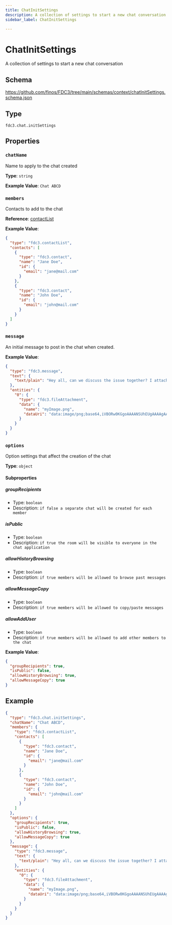 ```yaml
---
title: ChatInitSettings
description: A collection of settings to start a new chat conversation
sidebar_label: ChatInitSettings

---
```


# ChatInitSettings

A collection of settings to start a new chat conversation

## Schema

<https://github.com/finos/FDC3/tree/main/schemas/context/chatInitSettings.schema.json>

## Type

`fdc3.chat.initSettings`

## Properties

### `chatName`

Name to apply to the chat created

**Type**: `string`


**Example Value**: 
`Chat ABCD`

### `members`

Contacts to add to the chat

**Reference**: [contactList](../contactList)


**Example Value**: 
```json
{
  "type": "fdc3.contactList",
  "contacts": [
    {
      "type": "fdc3.contact",
      "name": "Jane Doe",
      "id": {
        "email": "jane@mail.com"
      }
    },
    {
      "type": "fdc3.contact",
      "name": "John Doe",
      "id": {
        "email": "john@mail.com"
      }
    }
  ]
}
```

### `message`

An initial message to post in the chat when created.


**Example Value**: 
```json
{
  "type": "fdc3.message",
  "text": {
    "text/plain": "Hey all, can we discuss the issue together? I attached a screenshot"
  },
  "entities": {
    "0": {
      "type": "fdc3.fileAttachment",
      "data": {
        "name": "myImage.png",
        "dataUri": "data:image/png;base64,iVBORw0KGgoAAAANSUhEUgAAAAgAAAAIAQMAAAD+wSzIAAAABlBMVEX///+/v7+jQ3Y5AAAADklEQVQI12P4AIX8EAgALgAD/aNpbtEAAAAASUVORK5CYII"
      }
    }
  }
}
```

### `options`

Option settings that affect the creation of the chat

**Type**: `object`

#### Subproperties
##### groupRecipients
- Type: `boolean`
- Description: `if false a separate chat will be created for each member`

##### isPublic
- Type: `boolean`
- Description: `if true the room will be visible to everyone in the chat application`

##### allowHistoryBrowsing
- Type: `boolean`
- Description: `if true members will be allowed to browse past messages`

##### allowMessageCopy
- Type: `boolean`
- Description: `if true members will be allowed to copy/paste messages`

##### allowAddUser
- Type: `boolean`
- Description: `if true members will be allowed to add other members to the chat`


**Example Value**: 
```json
{
  "groupRecipients": true,
  "isPublic": false,
  "allowHistoryBrowsing": true,
  "allowMessageCopy": true
}
```

## Example

```json
{
  "type": "fdc3.chat.initSettings",
  "chatName": "Chat ABCD",
  "members": {
    "type": "fdc3.contactList",
    "contacts": [
      {
        "type": "fdc3.contact",
        "name": "Jane Doe",
        "id": {
          "email": "jane@mail.com"
        }
      },
      {
        "type": "fdc3.contact",
        "name": "John Doe",
        "id": {
          "email": "john@mail.com"
        }
      }
    ]
  },
  "options": {
    "groupRecipients": true,
    "isPublic": false,
    "allowHistoryBrowsing": true,
    "allowMessageCopy": true
  },
  "message": {
    "type": "fdc3.message",
    "text": {
      "text/plain": "Hey all, can we discuss the issue together? I attached a screenshot"
    },
    "entities": {
      "0": {
        "type": "fdc3.fileAttachment",
        "data": {
          "name": "myImage.png",
          "dataUri": "data:image/png;base64,iVBORw0KGgoAAAANSUhEUgAAAAgAAAAIAQMAAAD+wSzIAAAABlBMVEX///+/v7+jQ3Y5AAAADklEQVQI12P4AIX8EAgALgAD/aNpbtEAAAAASUVORK5CYII"
        }
      }
    }
  }
}
```

